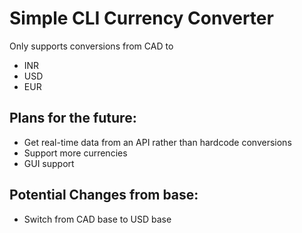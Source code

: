 # Simple CLI Currency Converter
Only supports conversions from CAD to
- INR
- USD
- EUR

## Plans for the future:
- Get real-time data from an API rather than hardcode conversions
- Support more currencies
- GUI support

## Potential Changes from base:
- Switch from CAD base to USD base
